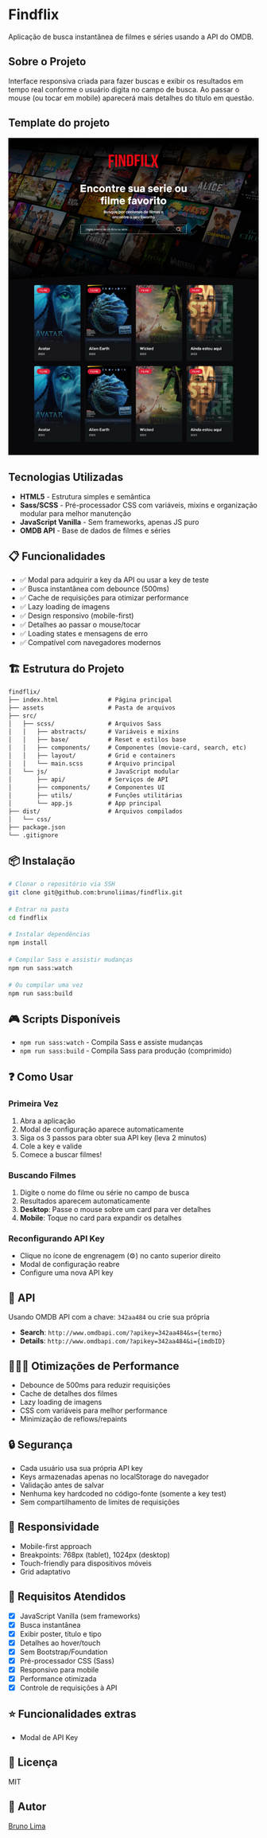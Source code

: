 # Findflix

Aplicação de busca instantânea de filmes e séries usando a API do OMDB.

## Sobre o Projeto

Interface responsiva criada para fazer buscas e exibir os resultados em tempo real conforme o usuário digita no campo de busca.
Ao passar o mouse (ou tocar em mobile) aparecerá mais detalhes do título em questão.

## Template do projeto

![UI projeto](assets/images/UI.png)

## Tecnologias Utilizadas

- **HTML5** - Estrutura simples e semântica
- **Sass/SCSS** - Pré-processador CSS com variáveis, mixins e organização modular para melhor manutenção
- **JavaScript Vanilla** - Sem frameworks, apenas JS puro
- **OMDB API** - Base de dados de filmes e séries

## 📋 Funcionalidades

- ✅ Modal para adquirir a key da API ou usar a key de teste
- ✅ Busca instantânea com debounce (500ms)
- ✅ Cache de requisições para otimizar performance
- ✅ Lazy loading de imagens
- ✅ Design responsivo (mobile-first)
- ✅ Detalhes ao passar o mouse/tocar
- ✅ Loading states e mensagens de erro
- ✅ Compatível com navegadores modernos

## 🏗️ Estrutura do Projeto

```
findflix/
├── index.html              # Página principal
├── assets                  # Pasta de arquivos
├── src/
│   ├── scss/               # Arquivos Sass
│   │   ├── abstracts/      # Variáveis e mixins
│   │   ├── base/           # Reset e estilos base
│   │   ├── components/     # Componentes (movie-card, search, etc)
│   │   ├── layout/         # Grid e containers
│   │   └── main.scss       # Arquivo principal
│   └── js/                 # JavaScript modular
│       ├── api/            # Serviços de API
│       ├── components/     # Componentes UI
│       ├── utils/          # Funções utilitárias
│       └── app.js          # App principal
├── dist/                   # Arquivos compilados
│   └── css/
├── package.json
└── .gitignore
```

## 📦 Instalação

```bash
# Clonar o repositório via SSH
git clone git@github.com:brunoliimas/findflix.git

# Entrar na pasta
cd findflix

# Instalar dependências
npm install

# Compilar Sass e assistir mudanças
npm run sass:watch

# Ou compilar uma vez
npm run sass:build
```

## 🎮 Scripts Disponíveis

- `npm run sass:watch` - Compila Sass e assiste mudanças
- `npm run sass:build` - Compila Sass para produção (comprimido)

## ❓ Como Usar

### Primeira Vez

1. Abra a aplicação
2. Modal de configuração aparece automaticamente
3. Siga os 3 passos para obter sua API key (leva 2 minutos)
4. Cole a key e valide
5. Comece a buscar filmes!

### Buscando Filmes

1. Digite o nome do filme ou série no campo de busca
2. Resultados aparecem automaticamente
3. **Desktop**: Passe o mouse sobre um card para ver detalhes
4. **Mobile**: Toque no card para expandir os detalhes

### Reconfigurando API Key

- Clique no ícone de engrenagem (⚙️) no canto superior direito
- Modal de configuração reabre
- Configure uma nova API key

## 🔑 API

Usando OMDB API com a chave: `342aa484` ou crie sua própria 

- **Search**: `http://www.omdbapi.com/?apikey=342aa484&s={termo}`
- **Details**: `http://www.omdbapi.com/?apikey=342aa484&i={imdbID}`

## 🏃🏻‍♂️ Otimizações de Performance

- Debounce de 500ms para reduzir requisições
- Cache de detalhes dos filmes
- Lazy loading de imagens
- CSS com variáveis para melhor performance
- Minimização de reflows/repaints

## 🔒 Segurança

- Cada usuário usa sua própria API key
- Keys armazenadas apenas no localStorage do navegador
- Validação antes de salvar
-  Nenhuma key hardcoded no código-fonte (somente a key test)
- Sem compartilhamento de limites de requisições

## 📱 Responsividade

- Mobile-first approach
- Breakpoints: 768px (tablet), 1024px (desktop)
- Touch-friendly para dispositivos móveis
- Grid adaptativo

## 🎯 Requisitos Atendidos

- [x] JavaScript Vanilla (sem frameworks)
- [x] Busca instantânea
- [x] Exibir poster, título e tipo
- [x] Detalhes ao hover/touch
- [x] Sem Bootstrap/Foundation
- [x] Pré-processador CSS (Sass)
- [x] Responsivo para mobile
- [x] Performance otimizada
- [x] Controle de requisições à API

## ⭐️ Funcionalidades extras 

- Modal de API Key

## 📄 Licença

MIT

## 👤 Autor

[Bruno Lima](https://brunolima.dev.br/)
